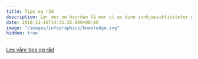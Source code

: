 ```yaml
---
title: Tips og råd
description: Lær mer om hvordan få mer ut av dine innkjøpsaktiviteter gjennom tips og faktiske caser
date: 2018-12-16T14:31:35.000+00:00
image: "/images/infographics/knowledge.svg"
hidden: true
---
```

<a href="/blogg/innsikt/" class="btn btn-primary green btn-lg">Les våre tips og råd</a>